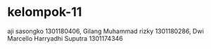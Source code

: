 # kelompok-11
aji sasongko 1301180406, Gilang Muhammad rizky 1301180286, Dwi Marcello Harryadhi Suputra 1301174346
